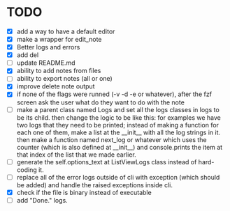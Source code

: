 # TODO
 - [x] add a way to have a default editor
 - [x] make a wrapper for edit_note
 - [x] Better logs and errors
 - [x] add del
 - [ ] update README.md
 - [x] ability to add notes from files
 - [ ] ability to export notes (all or one)
 - [x] improve delete note output
 - [x] if none of the flags were runned (-v -d -e or whatever), after the fzf screen ask the user what do they want to do with the note
 - [ ] make a parent class named Logs and set all the logs classes in logs to be its child. then change the logic to be like this:
    for examples we have two logs that they need to be printed; instead of making a function for each one of them,
    make a list at the \_\_init\_\_  with all the log strings in it. then make a function named next_log or whatever
    which uses the counter (which is also defined at \_\_init\_\_) and console.prints the item at that index of the list
    that we made earlier.
 - [ ] generate the self.options_text at ListViewLogs class instead of hard-coding it.
 - [ ] replace all of the error logs outside of cli with exception (which should be added) and handle
       the raised exceptions inside cli.
 - [x] check if the file is binary instead of executable
 - [ ] add "Done." logs.
